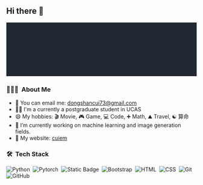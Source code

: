 ## Hi there 👋

<!--
**CuiEM/CuiEM** is a ✨ _special_ ✨ repository because its `README.md` (this file) appears on your GitHub profile.

Here are some ideas to get you started:

- 🔭 I’m currently working on ...
- 🌱 I’m currently learning ...
- 👯 I’m looking to collaborate on ...
- 🤔 I’m looking for help with ...
- 💬 Ask me about ...
- 📫 How to reach me: ...
- 😄 Pronouns: ...
- ⚡ Fun fact: ...
-->

![cuiem](https://github.com/CuiEM/CuiEM/blob/main/cuiem_thin.gif)

### 👨🏻‍💻 &nbsp;About Me
- 📮 You can email me: dongshancui73@gmail.com
- 🧑‍🎓 I'm a currently a postgraduate student in UCAS
- 😄 My hobbies: 🎬 Movie, 🎮 Game, 💻 Code, ➕ Math, ⛰️ Travel, ☯️ 算命
- 🔭 I’m currently working on machine learning and image generation fields.
- 🔗 My website: [cuiem](https://cuiem.github.io/)

### 🛠 &nbsp;Tech Stack

![Python](https://img.shields.io/badge/-Python-05122A?style=flat&logo=python)&nbsp;
![Pytorch](https://img.shields.io/badge/-pytorch-05122A?logo=pytorch)&nbsp;
![Static Badge](https://img.shields.io/badge/-nvim-05122A?logo=neovim)&nbsp;
![Bootstrap](https://img.shields.io/badge/-Bootstrap-05122A?style=flat&logo=bootstrap&logoColor=563D7C)&nbsp;
![HTML](https://img.shields.io/badge/-HTML-05122A?style=flat&logo=HTML5)&nbsp;
![CSS](https://img.shields.io/badge/-CSS-05122A?style=flat&logo=CSS3&logoColor=1572B6)&nbsp;
![Git](https://img.shields.io/badge/-Git-05122A?style=flat&logo=git)&nbsp;
![GitHub](https://img.shields.io/badge/-GitHub-05122A?style=flat&logo=github)&nbsp;
